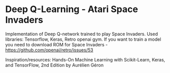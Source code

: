 # Deep Q-Learning - Atari Space Invaders   

Implementation of Deep Q-network trained to play Space Invaders. Used libraries: Tensorflow, Keras, Retro openai gym.
If you want to train a model you need to download ROM for Space Invaders - https://github.com/openai/retro/issues/53


Inspiration/resources: Hands-On Machine Learning with Scikit-Learn, Keras, and TensorFlow, 2nd Edition by Aurélien Géron
